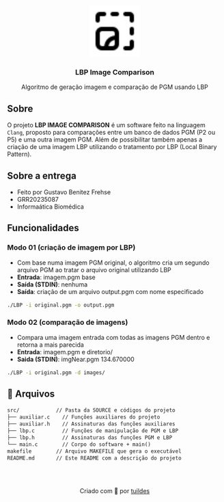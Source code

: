 <!-- HEADER -->
<p align="center">
  <img alt="Image in picture" src="https://raw.githubusercontent.com/tabler/tabler-icons/8d4f23166d708b42bacc5ce4bc73d72ba296057b/icons/outline/image-in-picture.svg" height="120">
  <h3 align="center">LBP Image Comparison</h3>
  <p align="center">Algoritmo de geração imagem e comparação de PGM usando LBP</p>
</p>
<!-- HEADER -->

## Sobre

O projeto **LBP IMAGE COMPARISON** é um software feito na linguagem `Clang`, proposto para comparações entre um banco de dados PGM (P2 ou P5) e uma outra imagem PGM. Além de possibilitar também apenas a criação de uma imagem LBP utilizando o tratamento por LBP (Local Binary Pattern).

## Sobre a entrega

* Feito por Gustavo Benitez Frehse
* GRR20235087
* Informaática Biomédica

## Funcionalidades

### Modo 01 (criação de imagem por LBP)

* Com base numa imagem PGM original, o algoritmo cria um segundo arquivo PGM ao tratar o arquivo original utilizando LBP
* **Entrada**: imagem.pgm base
* **Saída (STDIN)**: nenhuma
* **Saída**: criação de um arquivo output.pgm com nome especificado

```bash
./LBP -i original.pgm -o output.pgm
```

### Modo 02 (comparação de imagens)

* Compara uma imagem entrada com todas as imagens PGM dentro e retorna a mais parecida
* **Entrada**: imagem.pgm e diretorio/
* **Saida (STDIN)**: imgNear.pgm 134.670000

```bash
./LBP -i original.pgm -d images/
```

## 🚀 Arquivos
    
    src/            // Pasta da SOURCE e códigos do projeto
    ├── auxiliar.c    // Funções auxiliares do projeto
    ├── auxiliar.h    // Assinaturas das funções auxiliares
    ├── lbp.c         // Funções de manipulação de PGM e LBP
    ├── lbp.h         // Assinaturas das funções PGM e LBP
    └── main.c        // Corpo do software + main()
    makefile        // Arquivo MAKEFILE que gera o executável
    README.md       // Este README com a descrição do projeto 

<!--
## Licença
Licenciado sob a licença XXX. Veja o arquivo `LICENSE` para mais detalhes.
-->

##

<br />

<p align="center">Criado com 💙 por <a href="https://github.com/tuildes">tuildes</a></p>
